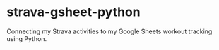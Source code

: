 # strava-gsheet-python
Connecting my Strava activities to my Google Sheets workout tracking using Python.
